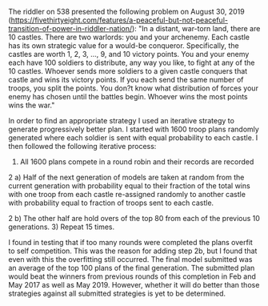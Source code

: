 The riddler on 538 presented the following problem on August 30, 2019 (https://fivethirtyeight.com/features/a-peaceful-but-not-peaceful-transition-of-power-in-riddler-nation/):
"In a distant, war-torn land, there are 10 castles. There are two warlords: you and your archenemy. Each castle has its own strategic value for a would-be conqueror. Specifically, the castles are worth 1, 2, 3, ..., 9, and 10 victory points. You and your enemy each have 100 soldiers to distribute, any way you like, to fight at any of the 10 castles. Whoever sends more soldiers to a given castle conquers that castle and wins its victory points. If you each send the same number of troops, you split the points. You don?t know what distribution of forces your enemy has chosen until the battles begin. Whoever wins the most points wins the war."

In order to find an appropriate strategy I used an iterative strategy to generate progressively better plan.  I started with 1600 troop plans randomly generated where each soldier is sent with equal probability to each castle.  I then followed the following iterative process:
1) All 1600 plans compete in a round robin and their records are recorded

2 a) Half of the next generation of models are taken at random from the current generation with probability equal to their fraction of the total wins with one troop from each castle re-assigned randomly to another castle with probability equal to fraction of troops sent to each castle.

2 b) The other half are hold overs of the top 80 from each of the previous 10 generations.
3) Repeat 15 times.

I found in testing that if too many rounds were completed the plans overfit to self competition.  This was the reason for adding step 2b, but I found that even with this the overfitting still occurred.  The final model submitted was an average of the top 100 plans of the final generation.  The submitted plan would beat the winners from previous rounds of this completion in Feb and May 2017 as well as May 2019.  However, whether it will do better than those strategies against all submitted strategies is yet to be determined.
